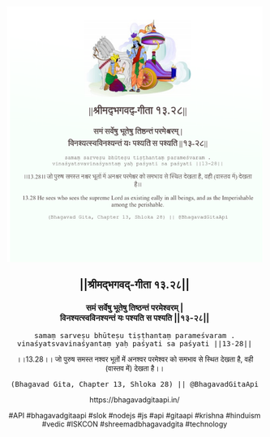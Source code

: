 <img src="../../asset/BG_13_28.png"/>
<center><h2>||श्रीमद्‍भगवद्‍-गीता १३.२८||</h2>
<h3>समं सर्वेषु भूतेषु तिष्ठन्तं परमेश्वरम् |<br/>विनश्यत्स्वविनश्यन्तं यः पश्यति स पश्यति ||१३-२८||</h3>
<pre>samaṃ sarveṣu bhūteṣu tiṣṭhantaṃ parameśvaram .<br/>vinaśyatsvavinaśyantaṃ yaḥ paśyati sa paśyati ||13-28||</pre>
<p>।।13.28।। जो पुरुष समस्त नश्वर भूतों में अनश्वर परमेश्वर को समभाव से स्थित देखता है, वही (वास्तव में) देखता है।।</p>
<pre>(Bhagavad Gita, Chapter 13, Shloka 28) || @BhagavadGitaApi</pre><p>https://bhagavadgitaapi.in/</p><p>#API #bhagavadgitaapi #slok #nodejs #js #api #gitaapi #krishna #hinduism #vedic #ISKCON #shreemadbhagavadgita #technology</p></center>